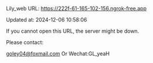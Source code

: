 Lily_web URL: https://222f-61-165-102-156.ngrok-free.app

Updated at: 2024-12-06 10:58:06

If you cannot open this URL, the server might be down.

Please contact: 

goley04@foxmail.com Or Wechat:GL_yeaH